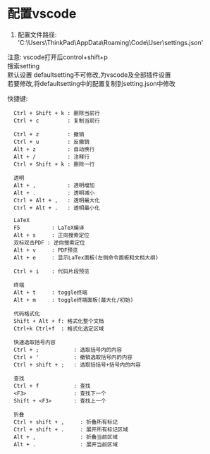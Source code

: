 # 配置vscode
  1. 配置文件路径: 'C:\Users\ThinkPad\AppData\Roaming\Code\User\settings.json'  

注意: vscode打开后control+shift+p  
      搜索setting  
      默认设置 defaultsetting不可修改,为vscode及全部插件设置  
      若要修改,将defaultsetting中的配置复制到setting.json中修改  

快捷键:  

      Ctrl + Shift + k : 删除当前行  
      Ctrl + c         : 复制当前行  

      Ctrl + z         : 撤销  
      Ctrl + u         : 反撤销  
      Alt + z          : 自动换行  
      Alt + /          : 注释行  
      Ctrl + Shift + k : 删除一行  

      透明
      Alt + ,          : 透明增加  
      Alt + .          : 透明减小  
      Ctrl + Alt + ,   : 透明最大化  
      Ctrl + Alt + .   : 透明最小化  

      LaTeX
      F5          : LaTeX编译  
      Alt + s     : 正向搜索定位  
      双标双击PDF : 逆向搜索定位  
      Alt + v     : PDF预览  
      Alt + e     : 显示LaTex面板(左侧命令面板和文档大纲)  

      Ctrl + i    : 代码片段预览  

      终端
      Alt + t     : toggle终端  
      Alt + m     : toggle终端面板(最大化/初始)  

      代码格式化
      Shift + Alt + f: 格式化整个文档
      Ctrl+k Ctrl+f  : 格式化选定区域

      快速选取括号内容
      Ctrl + ;           : 选取括号内的内容
      Ctrl + '           : 撤销选取括号内的内容
      Ctrl + shift + ;   : 选取括括号+括号内的内容

      查找
      Ctrl + f           : 查找
      <F3>               : 查找下一个
      Shift + <F3>       : 查找上一个

      折叠
      Ctrl + shift + ,     : 折叠所有标记
      Ctrl + shift + .     : 展开所有标记区域
      Alt + ,              : 折叠当前区域
      Alt + .              : 展开当前区域

